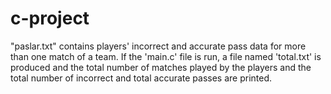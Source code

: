 # c-project
"paslar.txt" contains players' incorrect and accurate pass data for more than one match of a team. If the 'main.c' file is run, a file named 'total.txt' is produced and the total number of matches played by the players and the total number of incorrect and total accurate passes are printed.
